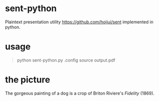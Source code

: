# sent-python
Plaintext presentation utility https://github.com/hoijui/sent implemented in python. 

# usage
> python sent-python.py .config source output.pdf

# the picture
The gorgeous painting of a dog is a crop of Briton Riviere's *Fidelity* (1869).
